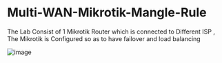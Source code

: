 # Multi-WAN-Mikrotik-Mangle-Rule
The Lab Consist of 1 Mikrotik Router which  is connected to Different ISP , The Mikrotik is Configured so as to have failover and load balancing

![image](https://github.com/user-attachments/assets/10f5bd3d-ff4b-4b61-954a-377d8f54736a)

